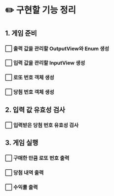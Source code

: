 # ✏️ 구현할 기능 정리
## 1. 게임 준비
### ⬜ 출력 값을 관리할 OutputView와 Enum 생성
### ⬜️ 입력 값을 관리할 InputView 생성
### ⬜ 로또 번호 객체 생성
### ⬜ 당첨 번호 객체 생성
## 2. 입력 값 유효성 검사
### ⬜ 입력받은 당첨 번호 유효성 검사
## 3. 게임 실행
### ⬜ 구매한 만큼 로또 번호 출력
### ⬜ 당첨 내역 출력
### ⬜ 수익률 출력

